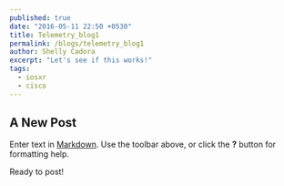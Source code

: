 ```yaml
---
published: true
date: "2016-05-11 22:50 +0530"
title: Telemetry_blog1
permalink: /blogs/telemetry_blog1
author: Shelly Cadora
excerpt: "Let's see if this works!"
tags: 
  - iosxr
  - cisco
---
```

## A New Post

Enter text in [Markdown](http://daringfireball.net/projects/markdown/). Use the toolbar above, or click the **?** button for formatting help.

Ready to post!